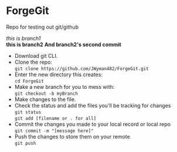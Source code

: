 # ForgeGit
Repo for testing out git/github  

*this is branch1*  
**this is branch2**
**And branch2's second commit**  


- Download git CLI.
- Clone the repo:  
```git clone https://github.com/JWyman482/ForgeGit.git```  
- Enter the new directory this creates:  
```cd ForgeGit```
- Make a new branch for you to mess with:  
```git checkout -b myBranch```
- Make changes to the file.  
- Check the status and add the files you'll be tracking for changes  
```git status```  
```git add [filename or . for all]```  
- Commit the changes you made to your local record or local repo  
```git commit -m "[message here]"```  
- Push the changes to store them on your remote  
```git push```


